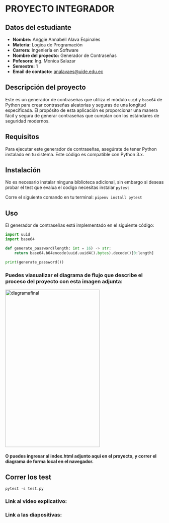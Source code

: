 # PROYECTO INTEGRADOR

## Datos del estudiante

- **Nombre:** Anggie Annabell Alava Espinales
- **Materia:** Logica de Programación
- **Carrera:** Ingeniería en Software
- **Nombre del proyecto:** Generador de Contraseñas
- **Pofesora:** Ing. Monica Salazar
- **Semestre:** 1
- **Email de contacto:** analavaes@uide.edu.ec

## Descripción del proyecto

Este es un generador de contraseñas que utiliza el módulo `uuid` y `base64` de Python para crear contraseñas aleatorias y seguras de una longitud especificada. El propósito de esta aplicación es proporcionar una manera fácil y segura de generar contraseñas que cumplan con los estándares de seguridad modernos.

## Requisitos

Para ejecutar este generador de contraseñas, asegúrate de tener Python instalado en tu sistema. Este código es compatible con Python 3.x.

## Instalación

No es necesario instalar ninguna biblioteca adicional, sin embargo si deseas probar el test que evalua el codigo necesitas instalar `pytest`

Corre el siguiente comando en tu terminal:
`pipenv install pytest`

## Uso

El generador de contraseñas está implementado en el siguiente código:

```python
import uuid
import base64

def generate_password(length: int = 16) -> str:
    return base64.b64encode(uuid.uuid4().bytes).decode()[0:length]

print(generate_password())

```

### Puedes viasualizar el diagrama de flujo que describe el proceso del proyecto con esta imagen adjunta:

<img src="https://github.com/user-attachments/assets/bf3feb7b-0665-47fe-9a04-de70ce2a28e9" alt="diagramafinal" width="300" height="500"/>

#### O puedes ingresar al index.html adjunto aqui en el proyecto, y correr el diagrama de forma local en el navegador.

## Correr los test

`pytest -s test.py`

### Link al video explicativo:

### Link a las diapositivas:
